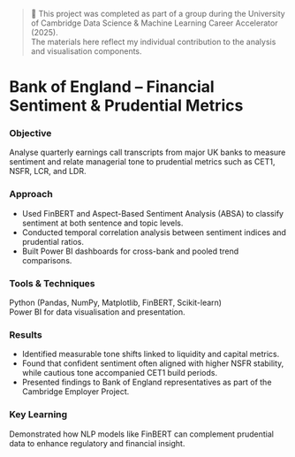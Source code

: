 > 🧩 This project was completed as part of a group during the University of Cambridge Data Science & Machine Learning Career Accelerator (2025).  
> The materials here reflect my individual contribution to the analysis and visualisation components.

# Bank of England – Financial Sentiment & Prudential Metrics

### Objective
Analyse quarterly earnings call transcripts from major UK banks to measure sentiment and relate managerial tone to prudential metrics such as CET1, NSFR, LCR, and LDR.

### Approach
- Used FinBERT and Aspect-Based Sentiment Analysis (ABSA) to classify sentiment at both sentence and topic levels.
- Conducted temporal correlation analysis between sentiment indices and prudential ratios.
- Built Power BI dashboards for cross-bank and pooled trend comparisons.

### Tools & Techniques
Python (Pandas, NumPy, Matplotlib, FinBERT, Scikit-learn)  
Power BI for data visualisation and presentation.

### Results
- Identified measurable tone shifts linked to liquidity and capital metrics.
- Found that confident sentiment often aligned with higher NSFR stability, while cautious tone accompanied CET1 build periods.
- Presented findings to Bank of England representatives as part of the Cambridge Employer Project.

### Key Learning
Demonstrated how NLP models like FinBERT can complement prudential data to enhance regulatory and financial insight.

